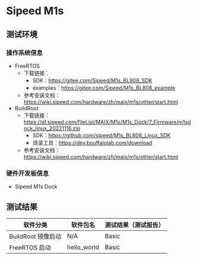 # Sipeed M1s

## 测试环境

### 操作系统信息

- FreeRTOS
  - 下载链接：
    - SDK：https://gitee.com/Sipeed/M1s_BL808_SDK
    - examples：https://gitee.com/Sipeed/M1s_BL808_example
  - 参考安装文档：https://wiki.sipeed.com/hardware/zh/maix/m1s/other/start.html
- BuildRoot
  - 下载链接：https://dl.sipeed.com/fileList/MAIX/M1s/M1s_Dock/7_Firmware/m1sdock_linux_20221116.zip
    - SDK：https://github.com/sipeed/M1s_BL808_Linux_SDK
    - 烧录工具：https://dev.bouffalolab.com/download
  - 参考安装文档：https://wiki.sipeed.com/hardware/zh/maix/m1s/other/start.html

### 硬件开发板信息

- Sipeed M1s Dock

## 测试结果

| 软件分类           | 软件包名    | 测试结果（测试报告） |
|------------------|-------------|------------------|
| BuildRoot 镜像启动 | N/A        | Basic            |
| FreeRTOS 启动     | hello_world | Basic             |

[BuildRoot]: ./BuildRoot/README.md
[FreeRTOS]: ./FreeRTOS/README.md
